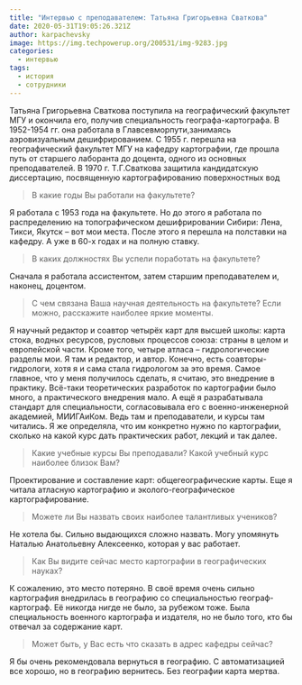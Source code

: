 ```yaml
---
title: "Интервью с преподавателем: Татьяна Григорьевна Сваткова"
date: 2020-05-31T19:05:26.321Z
author: karpachevsky
image: https://img.techpowerup.org/200531/img-9283.jpg
categories:
  - интервью
tags:
  - история
  - сотрудники
---
```

Татьяна Григорьевна Сваткова поступила на географический факультет МГУ и окончила его, получив специальность географа-картографа. В 1952-1954 гг. она работала в Главсевморпути,занимаясь аэровизуальным дешифрированием. С 1955 г. перешла на географический факультет МГУ на кафедру картографии, где прошла путь от старшего лаборанта до доцента, одного из основных преподавателей. В 1970 г. Т.Г.Сваткова защитила кандидатскую диссертацию, посвященную картографированию поверхностных вод

> В какие годы Вы работали на факультете?

Я работала с 1953 года на факультете. Но до этого я работала по распределению на топографическом дешифрировании Сибири: Лена, Тикси, Якутск – вот мои места. После этого я перешла на полставки на кафедру. А уже в 60-х годах и на полную ставку.

> В каких должностях Вы успели поработать на факультете?

Сначала я работала ассистентом, затем старшим преподавателем и, наконец, доцентом.

> С чем связана Ваша научная деятельность на факультете? Если можно, расскажите наиболее яркие моменты.

Я научный редактор и соавтор четырёх карт для высшей школы: карта стока, водных ресурсов, русловых процессов союза: страны в целом и европейской части. Кроме того, четыре атласа – гидрологические разделы мои. Я там и редактор, и автор. Конечно, есть соавторы-гидрологи, хотя я и сама стала гидрологом за это время. Самое главное, что у меня получилось сделать, я считаю, это внедрение в практику. Всё-таки теоретических разработок по картографии было много, а практического внедрения мало. А ещё я разрабатывала стандарт для специальности, согласовывала его с военно-инженерной академией, МИИГАиКом. Ведь там и преподаватели, и курсы там читались. Я же определяла, что им конкретно нужно по картографии, сколько на какой курс дать практических работ, лекций и так далее.

> Какие учебные курсы Вы преподавали? Какой учебный курс наиболее близок Вам?

Проектирование и составление карт: общегеографические карты. Еще я читала атласную картографию и эколого-географическое картографирование.

> Можете ли Вы назвать своих наиболее талантливых учеников?

Не хотела бы. Сильно выдающихся сложно назвать. Могу упомянуть Наталью Анатольевну Алексеенко, которая у вас работает.

> Как Вы видите сейчас место картографии в географических науках?

К сожалению, это место потеряно. В своё время очень сильно картография внедрилась в географию со специальностью географ-картограф. Её никогда нигде не было, за рубежом тоже. Была специальность военного картографа и издателя, но не было того, кто бы отвечал за содержание карт.

> Может быть, у Вас есть что сказать в адрес кафедры сейчас?

Я бы очень рекомендовала вернуться в географию. С автоматизацией все хорошо, но в географию вернитесь. Без географии карта мертва.